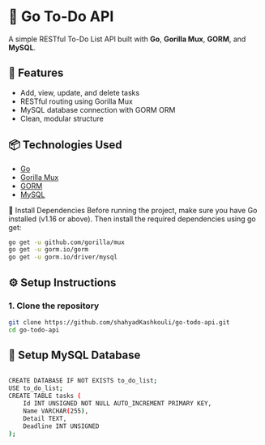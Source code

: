 # 📝 Go To-Do API

A simple RESTful To-Do List API built with **Go**, **Gorilla Mux**, **GORM**, and **MySQL**.

## 🚀 Features

- Add, view, update, and delete tasks
- RESTful routing using Gorilla Mux
- MySQL database connection with GORM ORM
- Clean, modular structure

## 📦 Technologies Used

- [Go](https://golang.org/)
- [Gorilla Mux](https://github.com/gorilla/mux)
- [GORM](https://gorm.io/)
- [MySQL](https://www.mysql.com/)

🔧 Install Dependencies
Before running the project, make sure you have Go installed (v1.16 or above).
Then install the required dependencies using go get:

```bash
go get -u github.com/gorilla/mux
go get -u gorm.io/gorm
go get -u gorm.io/driver/mysql
```

## ⚙️ Setup Instructions

### 1. Clone the repository
```bash
git clone https://github.com/shahyadKashkouli/go-todo-api.git
cd go-todo-api
```

## 📂 Setup MySQL Database

```bash

CREATE DATABASE IF NOT EXISTS to_do_list;
USE to_do_list;
CREATE TABLE tasks (
    Id INT UNSIGNED NOT NULL AUTO_INCREMENT PRIMARY KEY,
    Name VARCHAR(255),
    Detail TEXT,
    Deadline INT UNSIGNED
);
```




